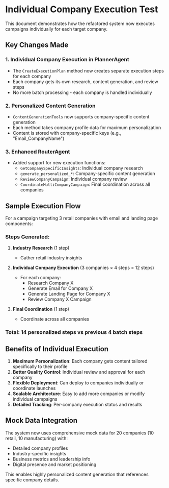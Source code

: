 # Individual Company Execution Test

This document demonstrates how the refactored system now executes campaigns individually for each target company.

## Key Changes Made

### 1. **Individual Company Execution in PlannerAgent**
- The `CreateExecutionPlan` method now creates separate execution steps for each company
- Each company gets its own research, content generation, and review steps
- No more batch processing - each company is handled individually

### 2. **Personalized Content Generation**
- `ContentGenerationTools` now supports company-specific content generation
- Each method takes company profile data for maximum personalization
- Content is stored with company-specific keys (e.g., "Email_CompanyName")

### 3. **Enhanced RouterAgent**
- Added support for new execution functions:
  - `GetCompanySpecificInsights`: Individual company research
  - `generate_personalized_*`: Company-specific content generation
  - `ReviewCompanyCampaign`: Individual company review
  - `CoordinateMultiCompanyCampaign`: Final coordination across all companies

## Sample Execution Flow

For a campaign targeting 3 retail companies with email and landing page components:

### Steps Generated:
1. **Industry Research** (1 step)
   - Gather retail industry insights

2. **Individual Company Execution** (3 companies × 4 steps = 12 steps)
   - For each company:
     - Research Company X
     - Generate Email for Company X  
     - Generate Landing Page for Company X
     - Review Company X Campaign

3. **Final Coordination** (1 step)
   - Coordinate across all companies

### Total: 14 personalized steps vs previous 4 batch steps

## Benefits of Individual Execution

1. **Maximum Personalization**: Each company gets content tailored specifically to their profile
2. **Better Quality Control**: Individual review and approval for each company
3. **Flexible Deployment**: Can deploy to companies individually or coordinate launches
4. **Scalable Architecture**: Easy to add more companies or modify individual campaigns
5. **Detailed Tracking**: Per-company execution status and results

## Mock Data Integration

The system now uses comprehensive mock data for 20 companies (10 retail, 10 manufacturing) with:
- Detailed company profiles
- Industry-specific insights
- Business metrics and leadership info
- Digital presence and market positioning

This enables highly personalized content generation that references specific company details.
